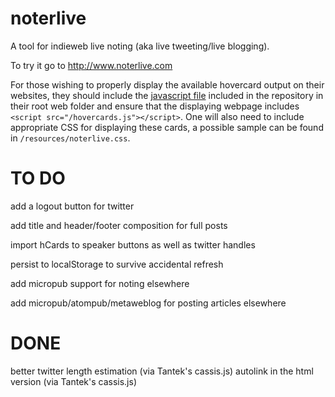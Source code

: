 noterlive
=========

A tool for indieweb live noting (aka live tweeting/live blogging).

To try it go to http://www.noterlive.com

For those wishing to properly display the available hovercard output on their websites, they should include the [javascript file](https://github.com/kevinmarks/noterlive/blob/master/web/hovercards.js) included in the repository in their root web folder and ensure that the displaying webpage includes `<script src="/hovercards.js"></script>`. One will also need to include appropriate CSS for displaying these cards, a possible sample can be found in `/resources/noterlive.css`.

TO DO
=====
add a logout button for twitter

add title and header/footer composition for full posts

import hCards to speaker buttons as well as twitter handles

persist to localStorage to survive accidental refresh

add micropub support for noting elsewhere

add micropub/atompub/metaweblog for posting articles elsewhere

DONE
====
better twitter length estimation (via Tantek's cassis.js)
autolink in the html version (via Tantek's cassis.js)
